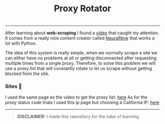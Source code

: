 <div align='center'>
    <h1>Proxy Rotator<h1>
</div>

---

After learning about **web-scraping** I found a [video](https://www.youtube.com/watch?v=FbtCl9jJyyc&ab_channel=NeuralNine) that caught my attention. It comes from a really nice content creator called [NeuralNine](https://www.youtube.com/@NeuralNine) that works a lot with Python.

The idea of this system is really simple, when we normally scrape a site we can either have no problems at all or getting disconnected after requesting multiple times from a single proxy. Therefore, to solve this problem we will use a proxy list that will constantly rotate to let us scrape without getting blocked from the site.

### Sites :link:

I used the same page as the video to get the proxy list: [here](https://free-proxy-list.net/)
As for the proxy status code trials I used this ip page but choosing a California IP: [here](https://ipinfo.io/8.8.4.4/json)

---

> **_DISCLAIMER:_** I made this repository for the sake of learning.